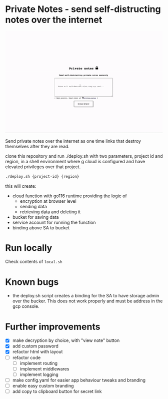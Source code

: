 # Private Notes - send self-distructing notes over the internet

![Alt Text](private-notes.gif)

Send private notes over the internet as one time links that destroy themselves after they are read.

clone this repository and run ./deploy.sh with two parameters, project id and region, in a shell environment where g cloud is configured and have elevated privileges over that project.
```bash
./deploy.sh {project-id} {region}
```

this will create:
- cloud function with go116 runtime providing the logic of
    - encryption at browser level
    - sending data
    - retrieving data and deleting it
- bucket for saving data
- service account for running the function
- binding above SA to bucket

# Run locally

Check contents of `local.sh` 

# Known bugs
- the deploy.sh script creates a binding for the SA to have storage admin over the bucker. This does not work properly and must be address in the gcp console.
# Further improvements
- [x] make decryption by choice, with "view note" button
- [x] add custom password
- [x] refactor html with layout
- [ ] refactor code
    - [ ] implement routing
    - [ ] implement middlewares
    - [ ] implement logging
- [ ] make config.yaml for easier app behaviour tweaks and branding
- [ ] enable easy custom branding
- [ ] add copy to clipboard button for secret link
